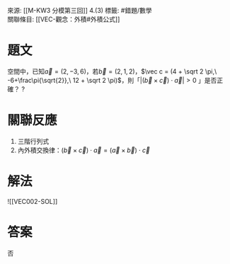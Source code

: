 來源: [[M-KW3 分模第三回]] 4.(3)
標籤: #錯題/數學  
關聯條目: [[VEC-觀念：外積#外積公式]]
# 題文
空間中，已知$\vec a = (2, -3, 6)$，若$\vec b = (2, 1, 2)$，$\vec c = (4 + \sqrt 2 \pi,\ -6+\frac\pi{\sqrt{2}},\ 12 + \sqrt 2 \pi)$，則「$|(\vec b \times \vec c)\cdot \vec a| \gt 0$ 」是否正確？
?
# 關聯反應
1. 三階行列式
2. 內外積交換律：$(\vec b \times \vec c)\cdot \vec a = (\vec a \times \vec b)\cdot \vec c$
# 解法
![[VEC002-SOL]]
# 答案
否